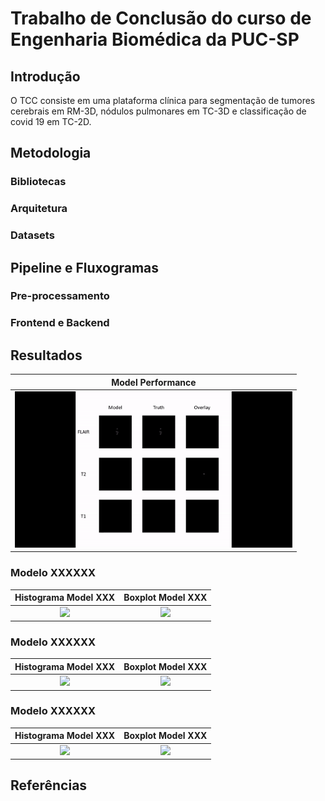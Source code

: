 # Trabalho de Conclusão do curso de Engenharia Biomédica da PUC-SP

## Introdução
O TCC consiste em uma plataforma clínica para segmentação de tumores cerebrais em RM-3D, nódulos pulmonares em TC-3D e classificação de covid 19 em TC-2D.

## Metodologia
### Bibliotecas
### Arquitetura
### Datasets

## Pipeline e Fluxogramas
### Pre-processamento
### Frontend e Backend

## Resultados

| Model Performance |
|:----------:|
|<img src="doc/caso92.gif" widht="250px" height="250px"/>

### Modelo XXXXXX
| Histograma Model XXX | Boxplot Model XXX |
|:----------:|:----------:|
|<img src="doc/" widht="250px" height="250px"/>|<img src="doc/" widht="250px" height="250px"/>

### Modelo XXXXXX
| Histograma Model XXX | Boxplot Model XXX |
|:----------:|:----------:|
|<img src="doc/" widht="250px" height="250px"/>|<img src="doc/" widht="250px" height="250px"/>

### Modelo XXXXXX
| Histograma Model XXX | Boxplot Model XXX |
|:----------:|:----------:|
|<img src="doc/" widht="250px" height="250px"/>|<img src="doc/" widht="250px" height="250px"/>


## Referências


